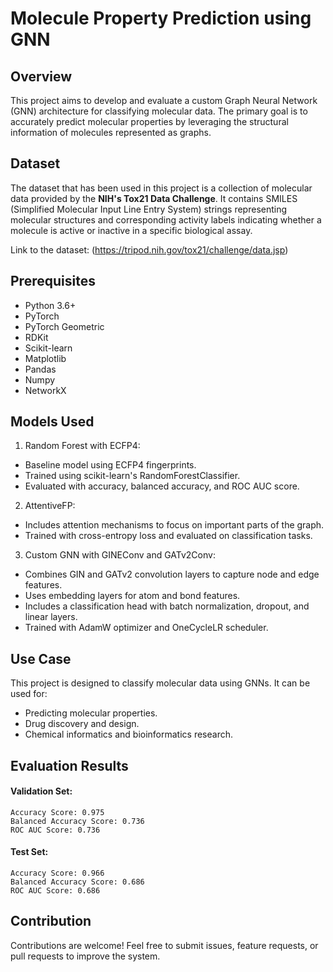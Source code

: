 # Molecule Property Prediction using GNN

## Overview
This project aims to develop and evaluate a custom Graph Neural Network (GNN) architecture for classifying molecular data. The primary goal is to accurately predict molecular properties by leveraging the structural information of molecules represented as graphs.

## Dataset
The dataset that has been used in this project is a collection of molecular data provided by the **NIH's Tox21 Data Challenge**. It contains SMILES (Simplified Molecular Input Line Entry System) strings representing molecular structures and corresponding activity labels indicating whether a molecule is active or inactive in a specific biological assay.

Link to the dataset: (<https://tripod.nih.gov/tox21/challenge/data.jsp>)

## Prerequisites
- Python 3.6+
- PyTorch
- PyTorch Geometric
- RDKit
- Scikit-learn
- Matplotlib
- Pandas
- Numpy
- NetworkX

## Models Used
1. Random Forest with ECFP4:

- Baseline model using ECFP4 fingerprints.
- Trained using scikit-learn's RandomForestClassifier.
- Evaluated with accuracy, balanced accuracy, and ROC AUC score.

2. AttentiveFP:
- Includes attention mechanisms to focus on important parts of the graph.
- Trained with cross-entropy loss and evaluated on classification tasks.

3. Custom GNN with GINEConv and GATv2Conv:

- Combines GIN and GATv2 convolution layers to capture node and edge features.
- Uses embedding layers for atom and bond features.
- Includes a classification head with batch normalization, dropout, and linear layers.
- Trained with AdamW optimizer and OneCycleLR scheduler.

## Use Case
This project is designed to classify molecular data using GNNs. It can be used for:

- Predicting molecular properties.
- Drug discovery and design.
- Chemical informatics and bioinformatics research.

## Evaluation Results

#### Validation Set:

```
Accuracy Score: 0.975
Balanced Accuracy Score: 0.736
ROC AUC Score: 0.736
```
#### Test Set:

```
Accuracy Score: 0.966
Balanced Accuracy Score: 0.686
ROC AUC Score: 0.686
```
## Contribution
Contributions are welcome! Feel free to submit issues, feature requests, or pull requests to improve the system.
